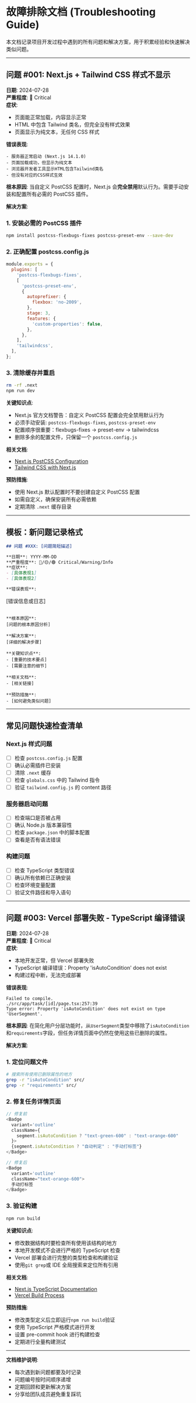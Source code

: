 # 故障排除文档 (Troubleshooting Guide)

本文档记录项目开发过程中遇到的所有问题和解决方案，用于积累经验和快速解决类似问题。

---

## 问题 #001: Next.js + Tailwind CSS 样式不显示

**日期**: 2024-07-28  
**严重程度**: 🔴 Critical  
**症状**:

- 页面能正常加载，内容显示正常
- HTML 中包含 Tailwind 类名，但完全没有样式效果
- 页面显示为纯文本，无任何 CSS 样式

**错误表现**:

```
- 服务器正常启动 (Next.js 14.1.0)
- 页面加载成功，但显示为纯文本
- 浏览器开发者工具显示HTML包含Tailwind类名
- 但没有对应的CSS样式生效
```

**根本原因**:
当自定义 PostCSS 配置时，Next.js 会**完全禁用**默认行为。需要手动安装和配置所有必需的 PostCSS 插件。

**解决方案**:

### 1. 安装必需的 PostCSS 插件

```bash
npm install postcss-flexbugs-fixes postcss-preset-env --save-dev
```

### 2. 正确配置 postcss.config.js

```javascript
module.exports = {
  plugins: [
    'postcss-flexbugs-fixes',
    [
      'postcss-preset-env',
      {
        autoprefixer: {
          flexbox: 'no-2009',
        },
        stage: 3,
        features: {
          'custom-properties': false,
        },
      },
    ],
    'tailwindcss',
  ],
};
```

### 3. 清除缓存并重启

```bash
rm -rf .next
npm run dev
```

**关键知识点**:

- Next.js 官方文档警告：自定义 PostCSS 配置会完全禁用默认行为
- 必须手动安装: `postcss-flexbugs-fixes`, `postcss-preset-env`
- 配置顺序很重要：flexbugs-fixes → preset-env → tailwindcss
- 删除多余的配置文件，只保留一个 `postcss.config.js`

**相关文档**:

- [Next.js PostCSS Configuration](https://nextjs.org/docs/pages/building-your-application/configuring/post-css)
- [Tailwind CSS with Next.js](https://tailwindcss.com/docs/guides/nextjs)

**预防措施**:

- 使用 Next.js 默认配置时不要创建自定义 PostCSS 配置
- 如需自定义，确保安装所有必需依赖
- 定期清除 `.next` 缓存目录

---

## 模板：新问题记录格式

```markdown
## 问题 #XXX: [问题简短描述]

**日期**: YYYY-MM-DD
**严重程度**: 🔴/🟡/🟢 Critical/Warning/Info
**症状**:
- [具体表现1]
- [具体表现2]

**错误表现**:
```

[错误信息或日志]

```

**根本原因**:
[问题的根本原因分析]

**解决方案**:
[详细的解决步骤]

**关键知识点**:
- [重要的技术要点]
- [需要注意的细节]

**相关文档**:
- [相关链接]

**预防措施**:
- [如何避免类似问题]
```

---

## 常见问题快速检查清单

### Next.js 样式问题

- [ ] 检查 `postcss.config.js` 配置
- [ ] 确认必需插件已安装
- [ ] 清除 `.next` 缓存
- [ ] 检查 `globals.css` 中的 Tailwind 指令
- [ ] 验证 `tailwind.config.js` 的 content 路径

### 服务器启动问题

- [ ] 检查端口是否被占用
- [ ] 确认 Node.js 版本兼容性
- [ ] 检查 `package.json` 中的脚本配置
- [ ] 查看是否有语法错误

### 构建问题

- [ ] 检查 TypeScript 类型错误
- [ ] 确认所有依赖已正确安装
- [ ] 检查环境变量配置
- [ ] 验证文件路径和导入语句

---

## 问题 #003: Vercel 部署失败 - TypeScript 编译错误

**日期**: 2024-07-28  
**严重程度**: 🔴 Critical  
**症状**:

- 本地开发正常，但 Vercel 部署失败
- TypeScript 编译错误：Property 'isAutoCondition' does not exist
- 构建过程中断，无法完成部署

**错误表现**:

```
Failed to compile.
./src/app/task/[id]/page.tsx:257:39
Type error: Property 'isAutoCondition' does not exist on type 'UserSegment'.
```

**根本原因**:
在简化用户分层功能时，从`UserSegment`类型中移除了`isAutoCondition`和`requirements`字段，但任务详情页面中仍然在使用这些已删除的属性。

**解决方案**:

### 1. 定位问题文件

```bash
# 搜索所有使用已删除属性的地方
grep -r "isAutoCondition" src/
grep -r "requirements" src/
```

### 2. 修复任务详情页面

```typescript
// 修复前
<Badge
  variant='outline'
  className={
    segment.isAutoCondition ? "text-green-600" : "text-orange-600"
  }>
  {segment.isAutoCondition ? "自动判定" : "手动打标签"}
</Badge>

// 修复后
<Badge
  variant='outline'
  className="text-orange-600">
  手动打标签
</Badge>
```

### 3. 验证构建

```bash
npm run build
```

**关键知识点**:

- 修改数据结构时要检查所有使用该结构的地方
- 本地开发模式不会进行严格的 TypeScript 检查
- Vercel 部署会进行完整的类型检查和构建验证
- 使用`git grep`或 IDE 全局搜索来定位所有引用

**相关文档**:

- [Next.js TypeScript Documentation](https://nextjs.org/docs/pages/building-your-application/configuring/typescript)
- [Vercel Build Process](https://vercel.com/docs/concepts/deployments/build-step)

**预防措施**:

- 修改类型定义后立即运行`npm run build`验证
- 使用 TypeScript 严格模式进行开发
- 设置 pre-commit hook 进行构建检查
- 定期进行全量构建测试

---

**文档维护说明**:

- 每次遇到新问题都要及时记录
- 问题编号按时间顺序递增
- 定期回顾和更新解决方案
- 分享给团队成员避免重复踩坑
